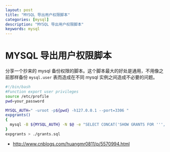 ```yaml
---
layout: post
title: "MYSQL 导出用户权限脚本"
categories: [mysql]
description: "MYSQL 导出用户权限脚本"
keywords: mysql
---
```


# MYSQL 导出用户权限脚本

分享一个抄来的 mysql 备份权限的脚本。这个脚本最大的好处是通用，不用像之前那样备份 `mysql.user` 表而造成在不同 mysql 实例之间造成不必要的问题。


```bash
#!/bin/bash
#Function export user privileges
source /etc/profile
pwd=your_password

MYSQL_AUTH=" -uroot -p${pwd} -h127.0.0.1 --port=3306 "
expgrants()
{
  mysql -B ${MYSQL_AUTH} -N $@ -e "SELECT CONCAT('SHOW GRANTS FOR ''', user, '''@''', host, ''';') AS query FROM mysql.user" | mysql ${MYSQL_AUTH} $@ | sed 's/\(GRANT .*\)/\1;/;s/^\(Grants for .*\)/-- \1 /;/--/{x;p;x;}'
}
expgrants > ./grants.sql

```

+ http://www.cnblogs.com/huangmr0811/p/5570994.html
